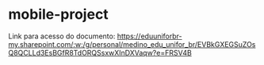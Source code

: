# mobile-project

Link para acesso do documento: https://eduuniforbr-my.sharepoint.com/:w:/g/personal/medino_edu_unifor_br/EVBkGXEGSuZOsQ8QCLLd3EsBGfR8TdORQSsxwXInDXVaqw?e=FRSV4B
